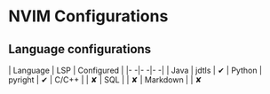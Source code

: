 # NVIM Configurations

## Language configurations

| Language  | LSP       | Configured    |
|-         -|-         -|-             -|
| Java      | jdtls     | ✔
| Python    | pyright   | ✔
| C/C++     |           | ✘
| SQL       |           | ✘
| Markdown  |           | ✘
